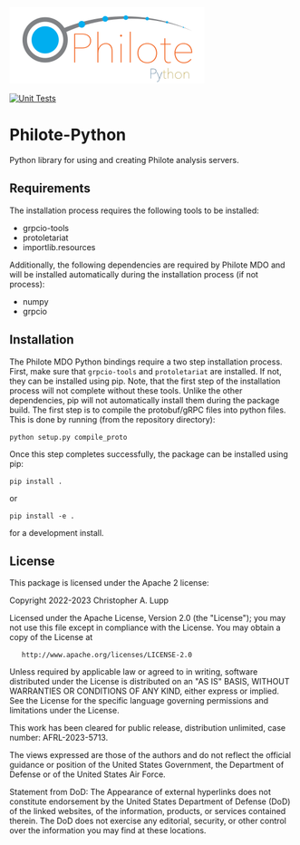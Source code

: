 ![Philote](doc/graphics/philote-python.svg)

[![Unit Tests](https://github.com/chrislupp/Philote-Python/actions/workflows/tests.yaml/badge.svg?branch=main)](https://github.com/chrislupp/Philote-Python/actions/workflows/tests.yaml)
# Philote-Python

Python library for using and creating Philote analysis servers.


## Requirements

The installation process requires the following tools to be installed:

- grpcio-tools
- protoletariat
- importlib.resources

Additionally, the following dependencies are required by Philote MDO and will be
installed automatically during the installation process (if not process):

- numpy
- grpcio


## Installation

The Philote MDO Python bindings require a two step installation process. First,
make sure that `grpcio-tools` and `protoletariat` are installed. If not, they
can be installed using pip. Note, that the first step of the installation
process will not complete without these tools. Unlike the other dependencies,
pip will not automatically install them during the package build. The first step
is to compile the protobuf/gRPC files into python files. This is done by running
(from the repository directory):

    python setup.py compile_proto

Once this step completes successfully, the package can be installed using pip:

    pip install .

or

    pip install -e .

for a development install.


## License

This package is licensed under the Apache 2 license:

   Copyright 2022-2023 Christopher A. Lupp

   Licensed under the Apache License, Version 2.0 (the "License");
   you may not use this file except in compliance with the License.
   You may obtain a copy of the License at

       http://www.apache.org/licenses/LICENSE-2.0

   Unless required by applicable law or agreed to in writing, software
   distributed under the License is distributed on an "AS IS" BASIS,
   WITHOUT WARRANTIES OR CONDITIONS OF ANY KIND, either express or implied.
   See the License for the specific language governing permissions and
   limitations under the License.



This work has been cleared for public release, distribution unlimited, case
number: AFRL-2023-5713.

The views expressed are those of the authors and do not reflect the official
guidance or position of the United States Government, the Department of Defense
or of the United States Air Force.

Statement from DoD: The Appearance of external hyperlinks does not constitute
endorsement by the United States Department of Defense (DoD) of the linked
websites, of the information, products, or services contained therein. The DoD
does not exercise any editorial, security, or other control over the information
you may find at these locations.
